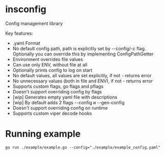 # insconfig
Config management library

Key features:
- .yaml Format
- No default config path, path is explicitly set by --config/-c flag. Optionally you can override this by implementing ConfigPathGetter
- Environment overrides file values
- Can use only ENV, without file at all
- Optionally prints config to log on start
- No default values, all values are set explicitly, if not - returns error
- No unnecessary values (both in file and ENV), if not - returns error
- Supports custom flags, go flags and pflags
- Doesn't support overriding config by flags
- [wip] Generates empty yaml file with descriptions
- [wip] By default adds 2 flags --config и --gen-config
- Doesn't support overriding config on runtime
- Supports custom viper decode hooks

# Running example 
```
go run ./example/example.go --config="./example/example_config.yaml"
```